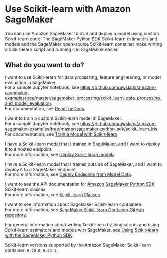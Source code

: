 # Use Scikit\-learn with Amazon SageMaker<a name="sklearn"></a>

You can use Amazon SageMaker to train and deploy a model using custom Scikit\-learn code\. The SageMaker Python SDK Scikit\-learn estimators and models and the SageMaker open\-source Scikit\-learn container make writing a Scikit\-learn script and running it in SageMaker easier\.

## What do you want to do?<a name="sklearn-intent"></a>

I want to use Scikit\-learn for data processing, feature engineering, or model evaluation in SageMaker\.  
For a sample Jupyter notebook, see [https://github\.com/awslabs/amazon\-sagemaker\-examples/tree/master/sagemaker\_processing/scikit\_learn\_data\_processing\_and\_model\_evaluation](https://github.com/awslabs/amazon-sagemaker-examples/tree/master/sagemaker_processing/scikit_learn_data_processing_and_model_evaluation)\.  
For documentation, see [ReadTheDocs](https://sagemaker.readthedocs.io/en/stable/amazon_sagemaker_processing.html#data-pre-processing-and-model-evaluation-with-scikit-learn)\.

I want to train a custom Scikit\-learn model in SageMaker\.  
For a sample Jupyter notebook, see [https://github\.com/awslabs/amazon\-sagemaker\-examples/tree/master/sagemaker\-python\-sdk/scikit\_learn\_iris](https://github.com/awslabs/amazon-sagemaker-examples/tree/master/sagemaker-python-sdk/scikit_learn_iris)\.  
For documentation, see [Train a Model with Scikit\-learn](https://sagemaker.readthedocs.io/en/stable/using_sklearn.html#train-a-model-with-sklearn)\.

I have a Scikit\-learn model that I trained in SageMaker, and I want to deploy it to a hosted endpoint\.  
For more information, see [Deploy Scikit\-learn models](https://sagemaker.readthedocs.io/en/stable/using_sklearn.html#deploy-sklearn-models)\.

I have a Scikit\-learn model that I trained outside of SageMaker, and I want to deploy it to a SageMaker endpoint  
For more information, see [Deploy Endpoints from Model Data](https://sagemaker.readthedocs.io/en/stable/using_sklearn.html#deploy-endpoints-from-model-data)\.

I want to see the API documentation for [Amazon SageMaker Python SDK](https://sagemaker.readthedocs.io) Scikit\-learn classes\.  
For more information, see [Scikit\-learn Classes](https://sagemaker.readthedocs.io/en/stable/sagemaker.sklearn.html)\.

I want to see information about SageMaker Scikit\-learn containers\.  
For more information, see [SageMaker Scikit\-learn Container GitHub repository](https://github.com/aws/sagemaker-scikit-learn-container)\.

 For general information about writing Scikit\-learn training scripts and using Scikit\-learn estimators and models with SageMaker, see [Using Scikit\-learn with the SageMaker Python SDK](https://sagemaker.readthedocs.io/en/stable/using_sklearn.html)\.

 Scikit\-learn versions supported by the Amazon SageMaker Scikit\-learn container: `0.20.0`, `0.23-1`\. 